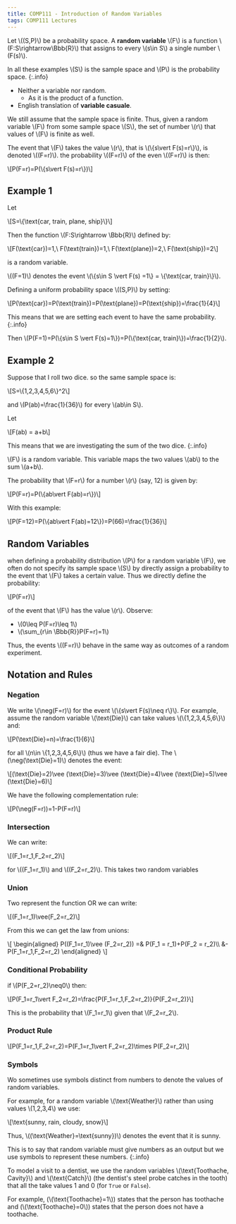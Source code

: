 ```yaml
---
title: COMP111 - Introduction of Random Variables
tags: COMP111 Lectures
---
```

Let &#92;((S,P)&#92;) be a probability space. A **random variable** &#92;(F&#92;) is a function &#92;(F:S\rightarrow\Bbb{R}&#92;) that assigns to every &#92;(s\in S&#92;) a single number &#92;(F(s)&#92;). 

In all these examples &#92;(S&#92;) is the sample space and &#92;(P&#92;) is the probability space.
{:.info}

* Neither a variable nor random.
	* As it is the product of a function.
* English translation of **variable casuale**.

We still assume that the sample space is finite. Thus, given a random variable &#92;(F&#92;) from some sample space &#92;(S&#92;), the set of number &#92;(r&#92;) that values of &#92;(F&#92;) is finite as well.

The event that &#92;(F&#92;) takes the value &#92;(r&#92;), that is &#92;(&#92;{s\vert F(s)=r&#92;}&#92;), is denoted &#92;((F=r)&#92;). the probability &#92;((F=r)&#92;) of the even &#92;((F=r)&#92;) is then:

&#92;[P(F=r)=P(&#92;{s\vert F(s)=r&#92;})&#92;]

## Example 1
Let

&#92;[S=&#92;{\text{car, train, plane, ship}&#92;}&#92;]

Then the function &#92;(F:S\rightarrow \Bbb{R}&#92;) defined by:

&#92;[F(\text{car})=1,\ F(\text{train})=1,\ F(\text{plane})=2,\ F(\text{ship})=2&#92;]

is a random variable.

&#92;((F=1)&#92;) denotes the event &#92;(&#92;{s\in S \vert F(s) =1&#92;} = &#92;{\text{car, train}&#92;}&#92;).

Defining a uniform probability space &#92;((S,P)&#92;) by setting:

&#92;[P(\text{car})=P(\text{train})=P(\text{plane})=P(\text{ship})=\frac{1}{4}&#92;]

This means that we are setting each event to have the same probability.
{:.info}

Then &#92;(P(F=1)=P(&#92;{s\in S \vert F(s)=1&#92;})=P(&#92;{\text{car, train}&#92;})=\frac{1}{2}&#92;).

## Example 2
Suppose that I roll two dice. so the same sample space is:

&#92;[S=&#92;{1,2,3,4,5,6&#92;}^2&#92;]

and &#92;(P(ab)=\frac{1}{36}&#92;) for every &#92;(ab\in S&#92;).

Let 

&#92;[F(ab) = a+b&#92;]

This means that we are investigating the sum of the two dice.
{:.info}

&#92;(F&#92;) is a random variable. This variable maps the two values &#92;(ab&#92;) to the sum &#92;(a+b&#92;). 

The probability that &#92;(F=r&#92;) for a number &#92;(r&#92;) (say, 12) is given by:

&#92;[P(F=r)=P(&#92;{ab\vert F(ab)=r&#92;})&#92;]

With this example:

 &#92;[P(F=12)=P(&#92;{ab\vert F(ab)=12&#92;})=P(66)=\frac{1}{36}&#92;]
 
## Random Variables
when defining a probability distribution &#92;(P&#92;) for a random variable &#92;(F&#92;), we often do not specify its sample space &#92;(S&#92;) by directly assign a probability to the event that &#92;(F&#92;) takes a certain value. Thus we directly define the probability:

&#92;[P(F=r)&#92;]

of the event that &#92;(F&#92;) has the value &#92;(r&#92;). Observe:

* &#92;(0\leq P(F=r)\leq 1&#92;)
* &#92;(\sum&#95;&#123;r\in \Bbb{R}}P(F=r)=1&#92;)

Thus, the events &#92;((F=r)&#92;) behave in the same way as outcomes of a random experiment.

## Notation and Rules
### Negation
We write &#92;(\neg(F=r)&#92;) for the event &#92;(&#92;{s\vert F(s)\neq r&#92;}&#92;). For example, assume the random variable &#92;(\text{Die}&#92;) can take values &#92;(&#92;{1,2,3,4,5,6&#92;}&#92;) and:

&#92;[P(\text{Die}=n)=\frac{1}{6}&#92;]

for all &#92;(n\in &#92;{1,2,3,4,5,6&#92;}&#92;) (thus we have a fair die). The &#92;(\neg(\text{Die}=1)&#92;) denotes the event:

&#92;[(\text{Die}=2)\vee (\text{Die}=3)\vee (\text{Die}=4)\vee (\text{Die}=5)\vee (\text{Die}=6)&#92;]

We have the following complementation rule:

&#92;[P(\neg(F=r))=1-P(F=r)&#92;]

### Intersection
We can write:

&#92;[(F_1=r_1,F_2=r_2)&#92;]

for &#92;((F_1=r_1)&#92;) and &#92;((F_2=r_2)&#92;). This takes two random variables

### Union
Two represent the function OR we can write:

&#92;[(F_1=r_1)\vee(F_2=r_2)&#92;]

From this we can get the law from unions:

&#92;[
\begin{aligned}
P((F_1=r_1)\vee (F_2=r_2)) =& P(F_1 = r_1)+P(F_2 = r_2)&#92;&#92;
&-P(F_1=r_1,F_2=r_2)
\end{aligned}
&#92;]

### Conditional Probability
if &#92;(P(F_2=r_2)\neq0&#92;) then:

&#92;[P(F_1=r_1\vert F_2=r_2)=\frac{P(F_1=r_1,F_2=r_2)}{P(F_2=r_2)}&#92;]

This is the probability that &#92;(F_1=r_1&#92;) given that &#92;(F_2=r_2&#92;).

### Product Rule
&#92;[P(F_1=r_1,F_2=r_2)=P(F_1=r_1\vert F_2=r_2)\times P(F_2=r_2)&#92;]

### Symbols
Wo sometimes use symbols distinct from numbers to denote the values of random variables.

For example, for a random variable &#92;(\text{Weather}&#92;) rather than using values &#92;(1,2,3,4&#92;) we use:

&#92;[\text{sunny, rain, cloudy, snow}&#92;]

Thus, &#92;((\text{Weather}=\text{sunny})&#92;) denotes the event that it is sunny.

This is to say that random variable must give numbers as an output but we use symbols to represent these numbers.
{:.info}

To model a visit  to a dentist, we use the random variables &#92;(\text{Toothache, Cavity}&#92;) and &#92;(\text{Catch}&#92;) (the dentist's steel probe catches in the tooth) that all the take values 1 and 0 (for `True` or `False`). 

For example, (&#92;(\text{Toothache}=1&#92;)) states that the person has toothache and (&#92;(\text{Toothache}=0&#92;)) states that the person does not have a toothache.
